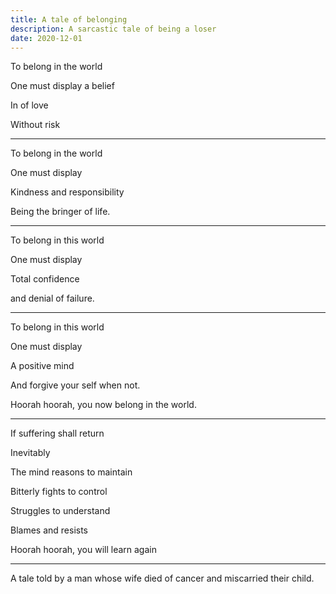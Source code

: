 ```yaml
---
title: A tale of belonging
description: A sarcastic tale of being a loser
date: 2020-12-01
---
```




To belong in the world

One must display a belief

In of love

Without risk

---

To belong in the world

One must display 

Kindness and responsibility

Being the bringer of life.

---

To belong in this world

One must display

Total confidence 

and denial of failure.

---

To belong in this world

One must display

A positive mind

And forgive your self when not.

Hoorah hoorah, you now belong in the world.

---

If suffering shall return

Inevitably

The mind reasons to maintain

Bitterly fights to control

Struggles to understand

Blames and resists

Hoorah hoorah, you will learn again

---

A tale told by a man whose wife died of cancer and miscarried their child.
